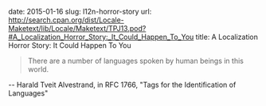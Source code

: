 date: 2015-01-16
slug: l12n-horror-story
url: http://search.cpan.org/dist/Locale-Maketext/lib/Locale/Maketext/TPJ13.pod?#A_Localization_Horror_Story:_It_Could_Happen_To_You
title: A Localization Horror Story: It Could Happen To You

> There are a number of languages spoken by human beings in this world.

-- Harald Tveit Alvestrand, in RFC 1766, "Tags for the Identification of Languages"